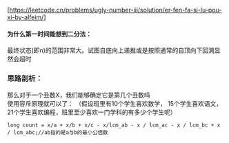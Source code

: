 [https://leetcode.cn/problems/ugly-number-iii/solution/er-fen-fa-si-lu-pou-xi-by-alfeim/]  
#### 为什么第一时间能想到二分法：    
最终状态(即n)的范围非常大。试图自底向上递推或是按照通常的自顶向下回溯显然会超时  

### 思路剖析：  
那么对于一个丑数X，我们能够确定它是第几个丑数吗  
使用容斥原理就可以了：  （假设班里有10个学生喜欢数学， 15个学生喜欢语文， 21个学生喜欢编程，班里至少喜欢一门学科的有多少个学生呢） 
```
long count = x/a + x/b + x/c - x/lcm_ab - x / lcm_ac - x / lcm_bc + x / lcm_abc;//ab指的是a与b的最小公倍数
```





  
